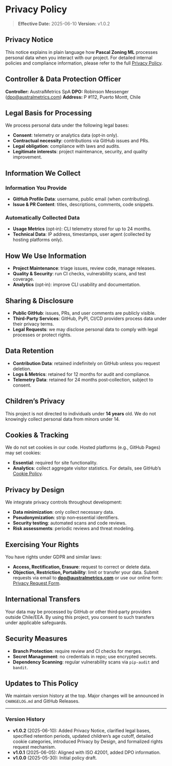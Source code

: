# Privacy Policy

> **Effective Date:** 2025-06-10
> **Version:** v1.0.2

## Privacy Notice

This notice explains in plain language how **Pascal Zoning ML** processes personal data when you interact with our project. For detailed internal policies and compliance information, please refer to the full [Privacy Policy](privacy_policy.md).

## Controller & Data Protection Officer

**Controller:** AustralMetrics SpA
**DPO:** Robinson Messenger ([dpo@australmetrics.com](mailto:dpo@australmetrics.com))
**Address:** P #112, Puerto Montt, Chile

## Legal Basis for Processing

We process personal data under the following legal bases:

* **Consent**: telemetry or analytics data (opt‑in only).
* **Contractual necessity**: contributions via GitHub issues and PRs.
* **Legal obligation**: compliance with laws and audits.
* **Legitimate interests**: project maintenance, security, and quality improvement.

## Information We Collect

### Information You Provide

* **GitHub Profile Data**: username, public email (when contributing).
* **Issue & PR Content**: titles, descriptions, comments, code snippets.

### Automatically Collected Data

* **Usage Metrics** (opt‑in): CLI telemetry stored for up to 24 months.
* **Technical Data**: IP address, timestamps, user agent (collected by hosting platforms only).

## How We Use Information

* **Project Maintenance**: triage issues, review code, manage releases.
* **Quality & Security**: run CI checks, vulnerability scans, and test coverage.
* **Analytics** (opt‑in): improve CLI usability and documentation.

## Sharing & Disclosure

* **Public GitHub**: issues, PRs, and user comments are publicly visible.
* **Third‑Party Services**: GitHub, PyPI, CI/CD providers process data under their privacy terms.
* **Legal Requests**: we may disclose personal data to comply with legal processes or protect rights.

## Data Retention

* **Contribution Data**: retained indefinitely on GitHub unless you request deletion.
* **Logs & Metrics**: retained for 12 months for audit and compliance.
* **Telemetry Data**: retained for 24 months post‑collection, subject to consent.

## Children’s Privacy

This project is not directed to individuals under **14 years** old. We do not knowingly collect personal data from minors under 14.

## Cookies & Tracking

We do not set cookies in our code. Hosted platforms (e.g., GitHub Pages) may set cookies:

* **Essential**: required for site functionality.
* **Analytics**: collect aggregate visitor statistics.
  For details, see GitHub’s [Cookie Policy](https://docs.github.com/en/site-policy/privacy-policies#cookie-policy).

## Privacy by Design

We integrate privacy controls throughout development:

* **Data minimization**: only collect necessary data.
* **Pseudonymization**: strip non‑essential identifiers.
* **Security testing**: automated scans and code reviews.
* **Risk assessments**: periodic reviews and threat modeling.

## Exercising Your Rights

You have rights under GDPR and similar laws:

* **Access, Rectification, Erasure**: request to correct or delete data.
* **Objection, Restriction, Portability**: limit or transfer your data.
  Submit requests via email to **[dpo@australmetrics.com](mailto:dpo@australmetrics.com)** or use our online form: [Privacy Request Form](https://australmetrics.com/privacy-request).

## International Transfers

Your data may be processed by GitHub or other third‑party providers outside Chile/EEA. By using this project, you consent to such transfers under applicable safeguards.

## Security Measures

* **Branch Protection**: require review and CI checks for merges.
* **Secret Management**: no credentials in repo; use encrypted secrets.
* **Dependency Scanning**: regular vulnerability scans via `pip-audit` and `bandit`.

## Updates to This Policy

We maintain version history at the top. Major changes will be announced in `CHANGELOG.md` and GitHub Releases.

---

### Version History

* **v1.0.2** (2025-06-10): Added Privacy Notice, clarified legal bases, specified retention periods, updated children’s age cutoff, detailed cookie categories, introduced Privacy by Design, and formalized rights request mechanism.
* **v1.0.1** (2025-06-05): Aligned with ISO 42001, added DPO information.
* **v1.0.0** (2025-05-30): Initial policy draft.

